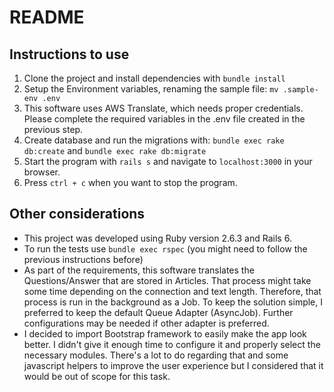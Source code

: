 # README

## Instructions to use

1. Clone the project and install dependencies with `bundle install`
2. Setup the Environment variables, renaming the sample file: `mv .sample-env .env`
3. This software uses AWS Translate, which needs proper credentials. Please complete the required variables in the .env file created in the previous step.
4. Create database and run the migrations with: `bundle exec rake db:create` and `bundle exec rake db:migrate`
5. Start the program with `rails s` and navigate to `localhost:3000` in your browser.
6. Press `ctrl + c` when you want to stop the program.

## Other considerations

* This project was developed using Ruby version 2.6.3 and Rails 6.
* To run the tests use `bundle exec rspec` (you might need to follow the previous instructions before)
* As part of the requirements, this software translates the Questions/Answer that are stored in Articles. That process might take some time depending on the connection and text length. Therefore, that process is run in the background as a Job. To keep the solution simple, I preferred to keep the default Queue Adapter (AsyncJob). Further configurations may be needed if other adapter is preferred.
* I decided to import Bootstrap framework to easily make the app look better. I didn't give it enough time to configure it and properly select the necessary modules. There's a lot to do regarding that and some javascript helpers to improve the user experience but I considered that it would be out of scope for this task.
